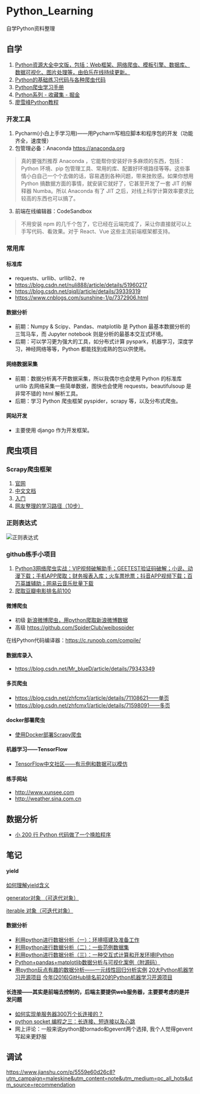 # Python_Learning
自学Python资料整理

## 自学
1. [Python资源大全中文版，包括：Web框架、网络爬虫、模板引擎、数据库、数据可视化、图片处理等，由伯乐在线持续更新。](https://github.com/jobbole/awesome-python-cn)
2. [Python的基础练习代码与各种爬虫代码](https://github.com/rieuse/learnPython)
3. [Python爬虫学习手册](https://www.jianshu.com/p/047b4dd3f911?from=singlemessage)
4. [Python系列 - 收藏集 - 掘金](https://www.jianshu.com/p/9554bcf6ba44)
5. [廖雪峰Python教程](https://www.liaoxuefeng.com/wiki/0014316089557264a6b348958f449949df42a6d3a2e542c000)

### 开发工具
1. Pycharm(小白上手学习用)——用Pycharm写相应脚本和程序包的开发（功能齐全，速度慢）
2. 包管理必备：Anaconda <https://anaconda.org>
>真的要强烈推荐 Anaconda ，它能帮你安装好许多麻烦的东西，包括： Python 环境、pip 包管理工具、常用的库、配置好环境路径等等。这些事情小白自己一个个去做的话，容易遇到各种问题，带来挫败感。如果你想用 Python 搞数据方面的事情，就安装它就好了，它甚至开发了一套 JIT 的解释器 Numba。所以 Anaconda 有了 JIT 之后，对线上科学计算效率要求比较高的东西也可以搞了。
3. 前端在线编辑器：CodeSandbox
>不用安装 npm 的几千个包了，它已经在云端完成了，采让你直接就可以上手写代码、看效果。对于 React、Vue 这些主流前端框架都支持。


### 常用库
#### 标准库
* requests、urllib、urllib2、re
* https://blog.csdn.net/nuli888/article/details/51960217
* https://blog.csdn.net/qiqll/article/details/39339319
* https://www.cnblogs.com/sunshine-1/p/7372906.html

#### 数据分析
* 前期：Numpy & Scipy、Pandas、matplotlib 是 Python 最基本数据分析的三驾马车，而 Jupyter notebook 则是分析的最基本交互式环境。
* 后期：可以学习更为强大的工具，如分布式计算 pyspark，机器学习，深度学习，神经网络等等，Python 都能找到成熟的包以供使用。

#### 网络数据采集
* 前期：数据分析离不开数据采集，所以我偶尔也会使用 Python 的标准库 urllib 去网络采集一些简单数据，图快也会使用 requests，beautifulsoup 是非常不错的 html 解析工具。
* 后期：学习 Python 爬虫框架 pyspider，scrapy 等，以及分布式爬虫。

#### 网站开发
* 主要使用 django 作为开发框架。

## 爬虫项目
### Scrapy爬虫框架
1. [官网](https://doc.scrapy.org/)
2. [中文文档](http://scrapy-chs.readthedocs.io/zh_CN/0.24/)
3. [入门](http://python.jobbole.com/81332/)
4. [网友整理的学习路径（10步）](https://blog.csdn.net/sunnyxiaohu/article/details/50787430)

### 正则表达式
![正则表达式](https://img-blog.csdn.net/20130515113723855)

### github练手小项目
1. [Python3网络爬虫实战：VIP视频破解助手；GEETEST验证码破解；小说、动漫下载；手机APP爬取；财务报表入库；火车票抢票；抖音APP视频下载；百万英雄辅助；网易云音乐批量下载](https://github.com/Jack-Cherish/python-spider)
2. [爬取豆瓣电影排名前100](https://github.com/Andrew-liu/dou_ban_spider)

#### 微博爬虫
* 初级
[新浪微博爬虫，用python爬取新浪微博数据](https://github.com/dataabc/weiboSpider)
* 高级 https://github.com/SpiderClub/weibospider

在线Python代码编译器：https://c.runoob.com/compile/

#### 数据库录入
* https://blog.csdn.net/Mr_blueD/article/details/79343349

#### 多页爬虫
* https://blog.csdn.net/zhfcmx1/article/details/71108621——单页
* https://blog.csdn.net/zhfcmx1/article/details/71598091——多页
#### docker部署爬虫
* [使用Docker部署Scrapy爬虫](https://blog.csdn.net/wang_san_shi/article/details/48178689)

#### 机器学习——TensorFlow
* [TensorFlow中文社区——有示例和数据可以模仿](http://www.tensorfly.cn/tfdoc/get_started/introduction.html)


#### 练手网站
* http://www.xunsee.com
* http://weather.sina.com.cn

## 数据分析
* [小 200 行 Python 代码做了一个换脸程序](http://python.jobbole.com/82546/)

## 笔记
#### yield
[如何理解yield含义](https://www.ibm.com/developerworks/cn/opensource/os-cn-python-yield/)

[generator对象 （可迭代对象）](https://www.liaoxuefeng.com/wiki/0014316089557264a6b348958f449949df42a6d3a2e542c000/0014317799226173f45ce40636141b6abc8424e12b5fb27000)

[iterable 对象（可迭代对象）](https://www.liaoxuefeng.com/wiki/0014316089557264a6b348958f449949df42a6d3a2e542c000/00143178254193589df9c612d2449618ea460e7a672a366000)

#### 数据分析
* [利用python进行数据分析（一）：环境搭建及准备工作](https://zhuanlan.zhihu.com/p/23650793)
* [利用python进行数据分析（二）：一些范例数据集](https://zhuanlan.zhihu.com/p/2365)
* [利用python进行数据分析（三）：一种交互式计算和开发环境IPython](https://zhuanlan.zhihu.com/p/23834454)
* [Python+pandas+matplotlib数据分析与可视化案例（附源码）](https://blog.csdn.net/oh5w6hinug43jvrhhb/article/details/78796069)
* [用python玩点有趣的数据分析——一元线性回归分析实例](https://www.cnblogs.com/jiayongji/p/7119028.html?utm_source=itdadao&utm_medium=referral)
[20大Python机器学习开源项目](https://python.freelycode.com/contribution/detail/536)
[今年(2016)GitHub排名前20的Python机器学习开源项目](http://www.sohu.com/a/120011660_465975)

#### 长连接——其实是前端去控制的，后端主要提供web服务器，主要要考虑的是并发问题
* [如何实现单服务器300万个长连接的？](https://www.zhihu.com/question/20831000)
* [python socket 编程之三：长连接、短连接以及心跳](http://www.cnblogs.com/xilouch/p/4618903.html)
* 网上评论：一般来说python就tornado和gevent两个选择, 我个人觉得gevent写起来更舒服

## 调试
https://www.jianshu.com/p/5559e60d26c8?utm_campaign=maleskine&utm_content=note&utm_medium=pc_all_hots&utm_source=recommendation

